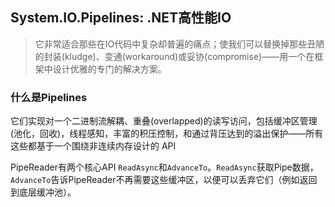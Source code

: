 ## System.IO.Pipelines: .NET高性能IO

> 它非常适合那些在IO代码中复杂却普遍的痛点；使我们可以替换掉那些丑陋的封装(kludge)、变通(workaround)或妥协(compromise)——用一个在框架中设计优雅的专门的解决方案。

### 什么是Pipelines

它们实现对一个二进制流解耦、重叠(overlapped)的读写访问，包括缓冲区管理(池化，回收)，线程感知，丰富的积压控制，和通过背压达到的溢出保护——所有这些都基于一个围绕非连续内存设计的 API

PipeReader有两个核心API `ReadAsync`和`AdvanceTo`。`ReadAsync`获取Pipe数据，`AdvanceTo`告诉PipeReader不再需要这些缓冲区，以便可以丢弃它们（例如返回到底层缓冲池）。

